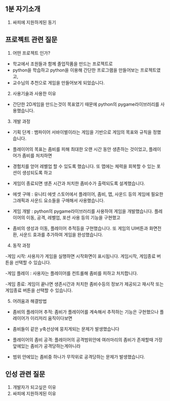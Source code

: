 ## 1분 자기소개 
1. 싸피에 지원하게된 동기

## 프로젝트 관련 질문

1. 어떤 프로젝트 인가?
- 학교에서 조원들과 함께 졸업작품을 만드는 프로젝트로
- python을 학습하고 python을 이용해 간단한 프로그램을 만들어보는 프로젝트였고,
- 교수님의 추천으로 게임을 만들어보게 되었습니다.

2. 사용기술과 사용한 이유
- 간단한 2D게임을 만드는것이 목표였기 때문에 python의 pygame라이브러리를 사용했습니다.

3. 개발 과정

- 기획 단계 : 뱀파이어 서바이벌이라는 게임을 기반으로 게임의 목표와 규칙을 정했습니다.
- 플레이어의 목표는 좀비를 피해 최대한 오랜 시간 동안 생존하는 것이었고, 플레이어가 좀비를 처치하면 
- 경험치를 얻어 레벨업 할 수 있도록 했습니다. 또 맵에는 체력을 회복할 수 있는 포션이 생성되도록 하고
- 게임이 종료되면 생존 시간과 처치한 좀비수가 출력되도록 설계했습니다.

- 에셋 구매 : 유니티 에셋 스토어에서 플레이어, 좀비, 맵, 사운드 등의 게임에 필요한 그래픽과 사운드 요소들을 구매해서 사용했습니다.

- 게임 개발 : python의 pygame라이브러리를 사용하여 게임을 개발했습니다. 플레이어의 이동, 공격, 레벨업, 포션 사용 등의 기능을 구현했고
- 좀비의 생성과 이동, 플레이어 추적등을 구현했습니다. 또 게임의 UI버튼과 화면전환, 사운드 효과를 추가하여 게임을 완성했습니다.

4. 동작 과정

-게임 시작: 사용자가 게임을 실행하면 시작화면이 표시됩니다. 게임시작, 게임종료 버튼을 선택할 수 있습니다.

-게임 플레이 : 사용자는 플레이어를 컨트롤해 좀비를 피하고 처치합니다. 

-게임 종료: 게임이 끝나면 생존시간과 처치한 좀비수등의 정보가 제공되고 재시작 또는 게임종료 버튼을 선택할 수 있습니다.

5. 어려움과 해결방법

- 좀비의 플레이어 추적: 좀비가 플레이어를 계속해서 추적하는 기능은 구현했으나 플레이어가 이리저리 움직이다보면
- 좀비들이 같은 y축선상에 뭉치게되는 문제가 발생했습니다

- 플레이어의 좀비 공격: 플레이어의 공격범위안에 여러마리의 좀비가 존재할때 가장 앞에있는 좀비가 공격당하는게아니라
- 범위 안에있는 좀비중 하나가 무작위로 공격당하는 문제가 발생했습니다.



## 인성 관련 질문

1. 개발자가 되고싶은 이유
2. 싸피에 지원하게된 이유
